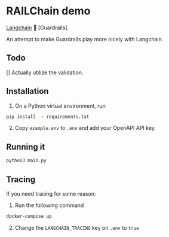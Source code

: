 # RAILChain demo

[Langchain](https://python.langchain.com/en/latest/getting_started/getting_started.html) 💟 [Guardrails].

An attempt to make Guardrails play more nicely with Langchain.

## Todo

[] Actually utilize the validation.

## Installation

1. On a Python virtual environment, run

```bash
pip install -r requirements.txt
```

2. Copy `example.env` to `.env` and add your OpenAPI API key.

## Running it

```bash
python3 main.py
```

## Tracing

If you need tracing for some reason:

1. Run the following command

```bash
docker-compose up
```

2. Change the `LANGCHAIN_TRACING` key on `.env` to `true`
